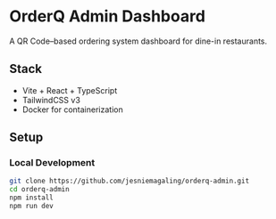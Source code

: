 # OrderQ Admin Dashboard

A QR Code–based ordering system dashboard for dine-in restaurants.

## Stack

- Vite + React + TypeScript
- TailwindCSS v3
- Docker for containerization

## Setup

### Local Development

```bash
git clone https://github.com/jesniemagaling/orderq-admin.git
cd orderq-admin
npm install
npm run dev
```
